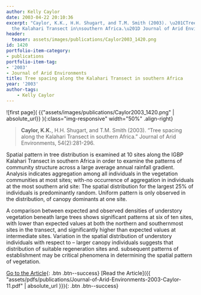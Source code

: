 ```yaml
---
author: Kelly Caylor
date: 2003-04-22 20:10:36
excerpt: "Caylor, K.K., H.H. Shugart, and T.M. Smith (2003). \u201CTree spacing along
  the Kalahari Transect in\nsouthern Africa.\u201D Journal of Arid Environments, 54(2):281-296."
header:
  teaser: assets/images/publications/Caylor2003_1420.png
id: 1420
portfolio-item-category:
- publications
portfolio-item-tag:
- '2003'
- Journal of Arid Environments
title: Tree spacing along the Kalahari Transect in southern Africa
year: '2003'
author-tags:
    - Kelly Caylor
---
```


![first page]( {{"assets/images/publications/Caylor2003_1420.png" | absolute_url}} ){:class="img-responsive" width="50%" .align-right}

> **Caylor, K.K.**, H.H. Shugart, and T.M. Smith (2003). “Tree spacing along the Kalahari Transect in southern Africa.” Journal of Arid Environments, 54(2):281-296.


Spatial pattern in tree distribution is examined at 10 sites along the IGBP Kalahari Transect in southern Africa in order to examine the patterns of community structure across a large average annual rainfall gradient. Analysis indicates aggregation among all individuals in the vegetation communities at most sites; with-no occurrence of aggregation in individuals at the most southern arid site: The spatial distribution for the largest 25% of individuals is predominantly random. Uniform pattern is only observed in the distribution, of canopy dominants at one site. 

A comparison between expected and observed densities of understory vegetation beneath large trees shows significant patterns at six of ten sites, with lower than expected values at both the northern and southernmost sites in the transect, and significantly higher than expected values at intermediate sites. Variation in the spatial distribution of understory individuals with respect to – larger canopy individuals suggests that distribution of suitable regeneration sites and. subsequent patterns of establishment may be critical phenomena in determining the spatial pattern of vegetation.


[Go to the Article](http://dx.doi.org/10.1006/jare.2002.1090){: .btn .btn--success}
[Read the Article]({{ "assets/pdfs/publications/Journal-of-Arid-Environments-2003-Caylor-11.pdf" | absolute_url }}){: .btn .btn--success}